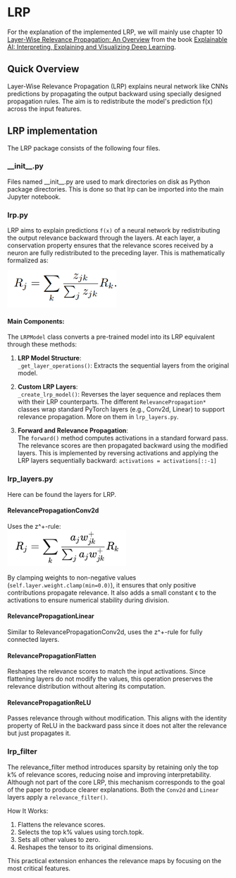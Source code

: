 # LRP 
For the explanation of the implemented LRP, we will mainly use chapter 10 [Layer-Wise Relevance Propagation: An Overview](https://link.springer.com/chapter/10.1007/978-3-030-28954-6_10) from the book [Explainable AI: Interpreting, Explaining and Visualizing Deep Learning](https://link.springer.com/book/10.1007/978-3-030-28954-6).

## Quick Overview
Layer-Wise Relevance Propagation (LRP) explains neural network like CNNs predictions by propagating the output backward using specially designed propagation rules. The aim is to redistribute the model's prediction f(x) across the input features.

## LRP implementation
The LRP package consists of the following four files. 

### \_\_init__.py
Files named \_\_init__.py are used to mark directories on disk as Python package directories. This is done so that lrp can be imported into the main Jupyter notebook.

### lrp.py
LRP aims to explain predictions ``f(x)`` of a neural network by redistributing the output relevance backward through the layers. At each layer, a conservation property ensures that the relevance scores received by a neuron are fully redistributed to the preceding layer. This is mathematically formalized as:

![formula 1](../images-documentation/formula_1.png "Formula 1")

#### Main Components:
The ``LRPModel`` class converts a pre-trained model into its LRP equivalent through these methods:

1. **LRP Model Structure**:\
``_get_layer_operations()``: Extracts the sequential layers from the original model.

2. **Custom LRP Layers**:\
``_create_lrp_model()``: Reverses the layer sequence and replaces them with their LRP counterparts. The different ``RelevancePropagation*`` classes wrap standard PyTorch layers (e.g., Conv2d, Linear) to support relevance propagation. More on them in ``lrp_layers.py``. 

3. **Forward and Relevance Propagation**:\
The ``forward()`` method computes activations in a standard forward pass. The relevance scores are then propagated backward using the modified layers. This is implemented by reversing activations and applying the LRP layers sequentially backward: ``activations = activations[::-1]``

### lrp_layers.py
Here can be found the layers for LRP.

#### RelevancePropagationConv2d
Uses the z^+-rule:\
![formula 3](../images-documentation/formula_3.png "Formula 3")

By clamping weights to non-negative values (``self.layer.weight.clamp(min=0.0)``), it ensures that only positive contributions propagate relevance. It also adds a small constant ϵ to the activations to ensure numerical stability during division.

#### RelevancePropagationLinear
Similar to RelevancePropagationConv2d, uses the z^+-rule for fully connected layers.

#### RelevancePropagationFlatten
Reshapes the relevance scores to match the input activations. Since flattening layers do not modify the values, this operation preserves the relevance distribution without altering its computation.

#### RelevancePropagationReLU
Passes relevance through without modification. This aligns with the identity property of ReLU in the backward pass since it does not alter the relevance but just propagates it.

### lrp_filter
The relevance_filter method introduces sparsity by retaining only the top k% of relevance scores, reducing noise and improving interpretability. Although not part of the core LRP, this mechanism corresponds to the goal of the paper to produce clearer explanations. Both the ``Conv2d`` and ``Linear`` layers apply a ``relevance_filter()``.

How It Works:
1) Flattens the relevance scores.
2) Selects the top k% values using torch.topk.
3) Sets all other values to zero.
4) Reshapes the tensor to its original dimensions.

This practical extension enhances the relevance maps by focusing on the most critical features.